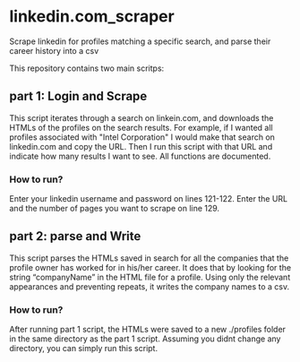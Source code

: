 # linkedin.com_scraper
Scrape linkedin for profiles matching a specific search, and parse their career history into a csv

This repository contains two main scritps:

## part 1: Login and Scrape
This script iterates through a search on linkein.com, and downloads the HTMLs of the profiles on the search results.
For example, if I wanted all profiles associated with "Intel Corporation" I would make that search on linkedin.com and copy the URL. Then I run this script with that URL and indicate how many results I want to see.
All functions are documented. 

### How to run?
Enter your linkedin username and password on lines 121-122. Enter the URL and the number of pages you want to scrape on line 129.


## part 2: parse and Write
This script parses the HTMLs saved in search for all the companies that the profile owner has worked for in his/her career.
It does that by looking for the string “companyName” in the HTML file for a profile. Using only the relevant appearances and preventing repeats, it writes the company names to a csv.

### How to run?
After running part 1 script, the HTMLs were saved to a new ./profiles folder in the same directory as the part 1 script. Assuming you didnt change any directory, you can simply run this script.
